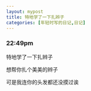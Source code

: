 ```yaml
---
layout: mypost
title: 特地学了一下扎辫子
categories: [年轻时写的日记,日记]
---
```

### 22:49pm

特地学了一下扎辫子

想帮你扎个美美的辫子

可是我连你的头发都还没摸过诶

